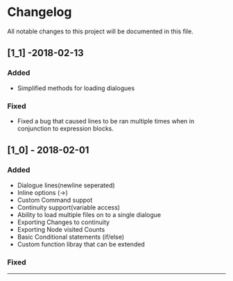 # Changelog
All notable changes to this project will be documented in this file.


## [1_1] -2018-02-13

### Added
- Simplified methods for loading dialogues


### Fixed
- Fixed a bug that caused lines to be ran multiple times when in conjunction to expression blocks. 

## [1_0] - 2018-02-01

### Added
 - Dialogue lines(newline seperated)
 - Inline options (->)
 - Custom Command suppot
 - Continuity support(variable access)
 - Ability to load multiple files on to a single dialogue
 - Exporting Changes to continuity
 - Exporting Node visited Counts
 - Basic Conditional statements (if/else)
 - Custom function libray that can be extended
 
 ### Fixed
 ---
